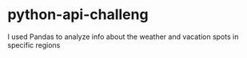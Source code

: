 # python-api-challeng
I used Pandas to analyze info about the weather and vacation spots in specific regions 
